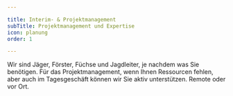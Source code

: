 ```yaml
---

title: Interim- & Projektmanagement
subTitle: Projektmanagement und Expertise
icon: planung
order: 1

---
```


Wir sind Jäger, Förster, Füchse und Jagdleiter, je nachdem was Sie benötigen. Für das Projektmanagement, wenn Ihnen Ressourcen fehlen, aber auch im Tagesgeschäft können wir Sie aktiv unterstützen. Remote oder vor Ort.